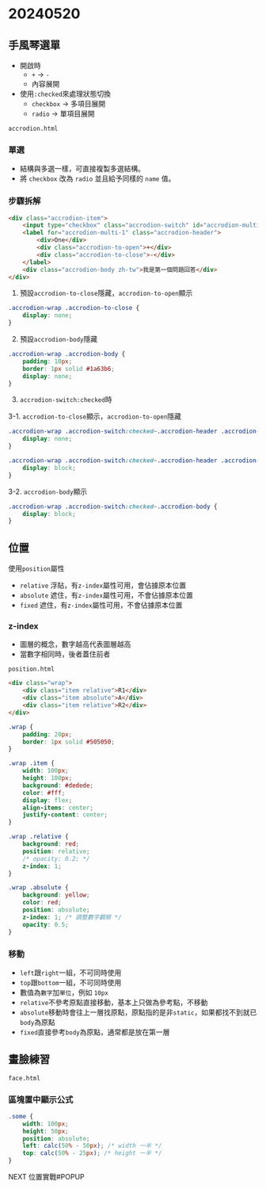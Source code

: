 # 20240520

## 手風琴選單

- 開啟時
    - `+` -> `-`
    - 內容展開
- 使用`:checked`來處理狀態切換
    - `checkbox` -> 多項目展開
    - `radio` -> 單項目展開

`accrodion.html`

### 單選

- 結構與多選一樣，可直接複製多選結構。
- 將 `checkbox` 改為 `radio` 並且給予同樣的 `name` 值。


### 步驟拆解

```html
<div class="accrodion-item">
    <input type="checkbox" class="accrodion-switch" id="accrodion-multi-1">
    <label for="accrodion-multi-1" class="accrodion-header">
        <div>One</div>
        <div class="accrodion-to-open">+</div>
        <div class="accrodion-to-close">-</div>
    </label>
    <div class="accrodion-body zh-tw">我是第一個問題回答</div>
</div>
```

1. 預設`accrodion-to-close`隱藏，`accrodion-to-open`顯示

```css
.accrodion-wrap .accrodion-to-close {
    display: none;
}
```

2. 預設`accrodion-body`隱藏

```css
.accrodion-wrap .accrodion-body {
    padding: 10px;
    border: 1px solid #1a63b6;
    display: none;
}
```

3. `accrodion-switch:checked`時

3-1. `accrodion-to-close`顯示，`accrodion-to-open`隱藏

```css
.accrodion-wrap .accrodion-switch:checked~.accrodion-header .accrodion-to-open {
    display: none;
}

.accrodion-wrap .accrodion-switch:checked~.accrodion-header .accrodion-to-close {
    display: block;
}
```

3-2. `accrodion-body`顯示

```css
.accrodion-wrap .accrodion-switch:checked~.accrodion-body {
    display: block;
}
```

## 位置

使用`position`屬性

- `relative` 浮貼，有`z-index`屬性可用，會佔據原本位置
- `absolute` 遮住，有`z-index`屬性可用，不會佔據原本位置
- `fixed` 遮住，有`z-index`屬性可用，不會佔據原本位置

### z-index

- 圖層的概念，數字越高代表圖層越高
- 當數字相同時，後者蓋住前者

`position.html`

```html
<div class="wrap">
    <div class="item relative">R1</div>
    <div class="item absolute">A</div>
    <div class="item relative">R2</div>
</div>
```

```css
.wrap {
    padding: 20px;
    border: 1px solid #505050;
}

.wrap .item {
    width: 100px;
    height: 100px;
    background: #dedede;
    color: #fff;
    display: flex;
    align-items: center;
    justify-content: center;
}

.wrap .relative {
    background: red;
    position: relative;
    /* opacity: 0.2; */
    z-index: 1;
}

.wrap .absolute {
    background: yellow;
    color: red;
    position: absolute;
    z-index: 1; /* 調整數字觀察 */
    opacity: 0.5;
}
```

### 移動

- `left`跟`right`一組，不可同時使用
- `top`跟`bottom`一組，不可同時使用
- 數值為`數字`加`單位`，例如 `10px`
- `relative`不參考原點直接移動，基本上只做為參考點，不移動
- `absolute`移動時會往上一層找原點，原點指的是非`static`，如果都找不到就已`body`為原點
- `fixed`直接參考`body`為原點，通常都是放在第一層

## 畫臉練習

`face.html`

### 區塊置中顯示公式

```css
.some {
    width: 100px;
    height: 50px;
    position: absolute;
    left: calc(50% - 50px); /* width 一半 */
    top: calc(50% - 25px); /* height 一半 */
}
```

NEXT 位置實戰#POPUP